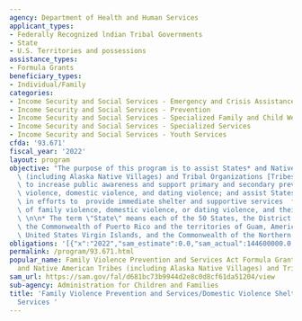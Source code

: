 ```yaml
---
agency: Department of Health and Human Services
applicant_types:
- Federally Recognized lndian Tribal Governments
- State
- U.S. Territories and possessions
assistance_types:
- Formula Grants
beneficiary_types:
- Individual/Family
categories:
- Income Security and Social Services - Emergency and Crisis Assistance
- Income Security and Social Services - Prevention
- Income Security and Social Services - Specialized Family and Child Welfare Services
- Income Security and Social Services - Specialized Services
- Income Security and Social Services - Youth Services
cfda: '93.671'
fiscal_year: '2022'
layout: program
objective: "The purpose of this program is to assist States* and Native American Tribes\
  \ (including Alaska Native Villages) and Tribal Organizations [Tribes] in efforts\
  \ to increase public awareness and support primary and secondary prevention of family\
  \ violence, domestic violence, and dating violence; and assist States and Tribes\
  \ in efforts to  provide immediate shelter and supportive services  for victims\
  \ of family violence, domestic violence, or dating violence, and their dependents.\
  \ \n\n* The term \"State\" means each of the 50 States, the District of Columbia,\
  \ the Commonwealth of Puerto Rico and the territories of Guam, American Samoa, the\
  \ United States Virgin Islands, and the Commonwealth of the Northern Mariana Islands."
obligations: '[{"x":"2022","sam_estimate":0.0,"sam_actual":144600000.0,"usa_spending_actual":613572312.62},{"x":"2023","sam_estimate":164100000.0,"sam_actual":0.0,"usa_spending_actual":-72936308.72},{"x":"2024","sam_estimate":164100000.0,"sam_actual":0.0,"usa_spending_actual":0.0}]'
permalink: /program/93.671.html
popular_name: Family Violence Prevention and Services Act Formula Grants for States
  and Native American Tribes (including Alaska Native Villages) and Tribal Organizations
sam_url: https://sam.gov/fal/d681bc73b9944d2e8c0d8cf61da51204/view
sub-agency: Administration for Children and Families
title: 'Family Violence Prevention and Services/Domestic Violence Shelter and Supportive
  Services '
---
```

